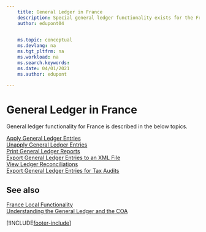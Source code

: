```yaml
---
    title: General Ledger in France
    description: Special general ledger functionality exists for the French version of Business Central.
    author: edupont04

    
    ms.topic: conceptual
    ms.devlang: na
    ms.tgt_pltfrm: na
    ms.workload: na
    ms.search.keywords:
    ms.date: 04/01/2021
    ms.author: edupont

---
```

# General Ledger in France

General ledger functionality for France is described in the below topics.

[Apply General Ledger Entries](how-to-apply-general-ledger-entries.md)  
[Unapply General Ledger Entries](how-to-unapply-general-ledger-entries.md)  
[Print General Ledger Reports](how-to-print-general-ledger-reports.md)  
[Export General Ledger Entries to an XML File](how-to-export-general-ledger-entries-to-an-xml-file.md)  
[View Ledger Reconciliations](how-to-view-ledger-reconciliations.md)  
[Export General Ledger Entries for Tax Audits](how-to-export-general-ledger-entries-for-tax-audits.md)  

## See also

[France Local Functionality](france-local-functionality.md)  
[Understanding the General Ledger and the COA](../../finance-general-ledger.md)  


[!INCLUDE[footer-include](../../includes/footer-banner.md)]
